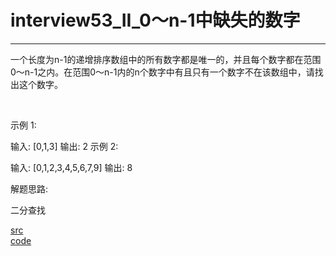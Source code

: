 # interview53_II_0～n-1中缺失的数字

---

一个长度为n-1的递增排序数组中的所有数字都是唯一的，并且每个数字都在范围0～n-1之内。在范围0～n-1内的n个数字中有且只有一个数字不在该数组中，请找出这个数字。

 

示例 1:

输入: [0,1,3]
输出: 2
示例 2:

输入: [0,1,2,3,4,5,6,7,9]
输出: 8


解题思路:

二分查找

[src](https://leetcode-cn.com/problems/que-shi-de-shu-zi-lcof/) <br>
[code](code/interview53_II.c) <br>

